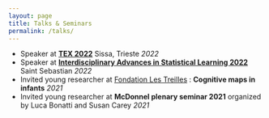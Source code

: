 ```yaml
---
layout: page
title: Talks & Seminars
permalink: /talks/
--- 
```


- Speaker at [**TEX 2022**](https://indico.sissa.it/event/59/) Sissa, Trieste *2022*
- Speaker at [**Interdisciplinary Advances in Statistical Learning 2022**](https://www.bcbl.eu/events/statistical-learning/en/) Saint Sebastian *2022*
- Invited young researcher at [Fondation Les Treilles](https://www.les-treilles.com) : **Cognitive maps in infants** *2021*
- Invited young researcher at **McDonnel plenary seminar 2021** organized by Luca Bonatti and Susan Carey *2021*

